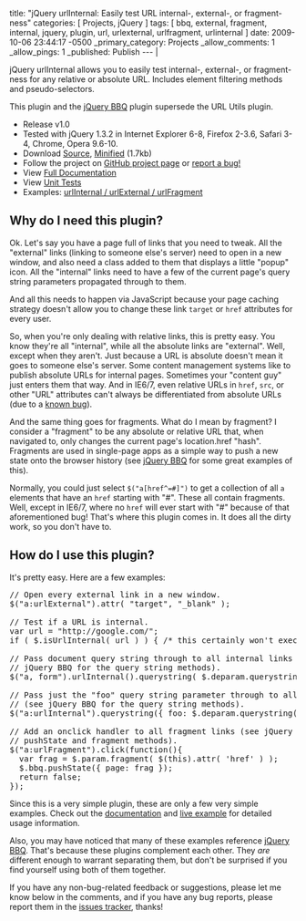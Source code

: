 title: "jQuery urlInternal: Easily test URL internal-, external-, or fragment-ness"
categories: [ Projects, jQuery ]
tags: [ bbq, external, fragment, internal, jquery, plugin, url, urlexternal, urlfragment, urlinternal ]
date: 2009-10-06 23:44:17 -0500
_primary_category: Projects
_allow_comments: 1
_allow_pings: 1
_published: Publish
--- |

jQuery urlInternal allows you to easily test internal-, external-, or fragment-ness for any relative or absolute URL. Includes element filtering methods and pseudo-selectors.

This plugin and the [jQuery BBQ](http://benalman.com/projects/jquery-bbq-plugin/) plugin supersede the URL Utils plugin.

<!--MORE-->

 * Release v1.0
 * Tested with jQuery 1.3.2 in Internet Explorer 6-8, Firefox 2-3.6, Safari 3-4, Chrome, Opera 9.6-10.
 * Download [Source][src], [Minified][src-min] (1.7kb)
 * Follow the project on [GitHub project page][github] or [report a bug!][issues]
 * View [Full Documentation][docs]
 * View [Unit Tests][unit]
 * Examples: [urlInternal / urlExternal / urlFragment][ex]

  [github]: http://github.com/cowboy/jquery-urlinternal
  [issues]: http://github.com/cowboy/jquery-urlinternal/issues
  [src]: http://github.com/cowboy/jquery-urlinternal/raw/master/jquery.ba-urlinternal.js
  [src-min]: http://github.com/cowboy/jquery-urlinternal/raw/master/jquery.ba-urlinternal.min.js
  
  [docs]: http://benalman.com/code/projects/jquery-urlinternal/docs/
  
  [ex]: http://benalman.com/code/projects/jquery-urlinternal/examples/urlinternal/
  
  [unit]: http://benalman.com/code/projects/jquery-urlinternal/unit/
  
  [bbq]: http://benalman.com/projects/jquery-bbq-plugin/

## Why do I need this plugin? ##

Ok. Let's say you have a page full of links that you need to tweak. All the "external" links (linking to someone else's server) need to open in a new window, and also need a class added to them that displays a little "popup" icon. All the "internal" links need to have a few of the current page's query string parameters propagated through to them.

And all this needs to happen via JavaScript because your page caching strategy doesn't allow you to change these link `target` or `href` attributes for every user.

So, when you're only dealing with relative links, this is pretty easy. You know they're all "internal", while all the absolute links are "external". Well, except when they aren't. Just because a URL is absolute doesn't mean it goes to someone else's server. Some content management systems like to publish absolute URLs for internal pages. Sometimes your "content guy" just enters them that way. And in IE6/7, even relative URLs in `href`, `src`, or other "URL" attributes can't always be differentiated from absolute URLs (due to a [known bug](http://www.quirksmode.org/bugreports/archives/2005/02/getAttributeHREF_is_always_absolute.html)).

And the same thing goes for fragments. What do I mean by fragment? I consider a "fragment" to be any absolute or relative URL that, when navigated to, only changes the current page's location.href "hash". Fragments are used in single-page apps as a simple way to push a new state onto the browser history (see [jQuery BBQ][bbq] for some great examples of this).

Normally, you could just select `$("a[href^=#]")` to get a collection of all `a` elements that have an `href` starting with "#". These all contain fragments. Well, except in IE6/7, where no `href` will ever start with "#" because of that aforementioned bug! That's where this plugin comes in. It does all the dirty work, so you don't have to.

## How do I use this plugin? ##

It's pretty easy. Here are a few examples:

<pre class="brush:js">
// Open every external link in a new window.
$("a:urlExternal").attr( "target", "_blank" );

// Test if a URL is internal.
var url = "http://google.com/";
if ( $.isUrlInternal( url ) ) { /* this certainly won't execute */ }

// Pass document query string through to all internal links and forms (see
// jQuery BBQ for the query string methods).
$("a, form").urlInternal().querystring( $.deparam.querystring() );

// Pass just the "foo" query string parameter through to all internal links
// (see jQuery BBQ for the query string methods).
$("a:urlInternal").querystring({ foo: $.deparam.querystring().foo });

// Add an onclick handler to all fragment links (see jQuery BBQ for the
// pushState and fragment methods).
$("a:urlFragment").click(function(){
  var frag = $.param.fragment( $(this).attr( 'href' ) );
  $.bbq.pushState({ page: frag });
  return false;
});
</pre>

Since this is a very simple plugin, these are only a few very simple examples. Check out the [documentation][docs] and [live example][ex] for detailed usage information.

Also, you may have noticed that many of these examples reference [jQuery BBQ][bbq]. That's because these plugins complement each other. They _are_ different enough to warrant separating them, but don't be surprised if you find yourself using both of them together.

If you have any non-bug-related feedback or suggestions, please let me know below in the comments, and if you have any bug reports, please report them in the [issues tracker][issues], thanks!

